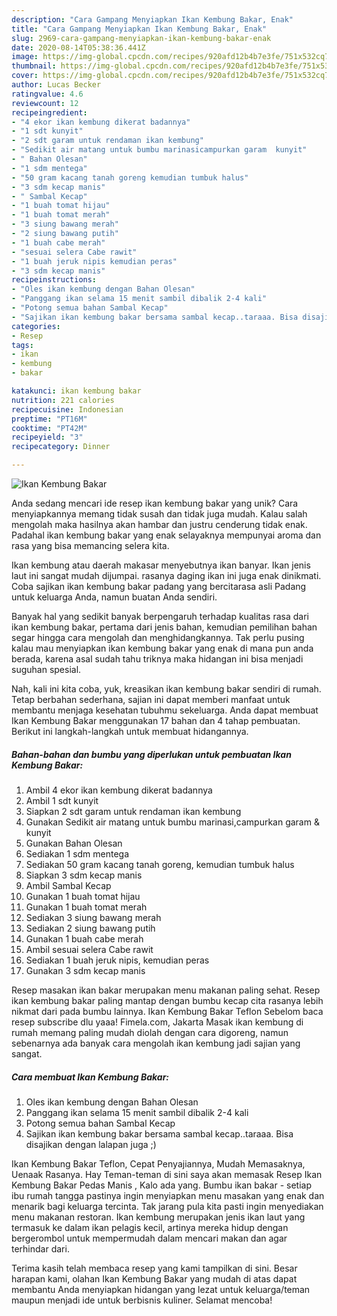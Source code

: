 ```yaml
---
description: "Cara Gampang Menyiapkan Ikan Kembung Bakar, Enak"
title: "Cara Gampang Menyiapkan Ikan Kembung Bakar, Enak"
slug: 2969-cara-gampang-menyiapkan-ikan-kembung-bakar-enak
date: 2020-08-14T05:38:36.441Z
image: https://img-global.cpcdn.com/recipes/920afd12b4b7e3fe/751x532cq70/ikan-kembung-bakar-foto-resep-utama.jpg
thumbnail: https://img-global.cpcdn.com/recipes/920afd12b4b7e3fe/751x532cq70/ikan-kembung-bakar-foto-resep-utama.jpg
cover: https://img-global.cpcdn.com/recipes/920afd12b4b7e3fe/751x532cq70/ikan-kembung-bakar-foto-resep-utama.jpg
author: Lucas Becker
ratingvalue: 4.6
reviewcount: 12
recipeingredient:
- "4 ekor ikan kembung dikerat badannya"
- "1 sdt kunyit"
- "2 sdt garam untuk rendaman ikan kembung"
- "Sedikit air matang untuk bumbu marinasicampurkan garam  kunyit"
- " Bahan Olesan"
- "1 sdm mentega"
- "50 gram kacang tanah goreng kemudian tumbuk halus"
- "3 sdm kecap manis"
- " Sambal Kecap"
- "1 buah tomat hijau"
- "1 buah tomat merah"
- "3 siung bawang merah"
- "2 siung bawang putih"
- "1 buah cabe merah"
- "sesuai selera Cabe rawit"
- "1 buah jeruk nipis kemudian peras"
- "3 sdm kecap manis"
recipeinstructions:
- "Oles ikan kembung dengan Bahan Olesan"
- "Panggang ikan selama 15 menit sambil dibalik 2-4 kali"
- "Potong semua bahan Sambal Kecap"
- "Sajikan ikan kembung bakar bersama sambal kecap..taraaa. Bisa disajikan dengan lalapan juga ;)"
categories:
- Resep
tags:
- ikan
- kembung
- bakar

katakunci: ikan kembung bakar 
nutrition: 221 calories
recipecuisine: Indonesian
preptime: "PT16M"
cooktime: "PT42M"
recipeyield: "3"
recipecategory: Dinner

---
```



![Ikan Kembung Bakar](https://img-global.cpcdn.com/recipes/920afd12b4b7e3fe/751x532cq70/ikan-kembung-bakar-foto-resep-utama.jpg)

Anda sedang mencari ide resep ikan kembung bakar yang unik? Cara menyiapkannya memang tidak susah dan tidak juga mudah. Kalau salah mengolah maka hasilnya akan hambar dan justru cenderung tidak enak. Padahal ikan kembung bakar yang enak selayaknya mempunyai aroma dan rasa yang bisa memancing selera kita.

Ikan kembung atau daerah makasar menyebutnya ikan banyar. Ikan jenis laut ini sangat mudah dijumpai. rasanya daging ikan ini juga enak dinikmati. Coba sajikan ikan kembung bakar padang yang bercitarasa asli Padang untuk keluarga Anda, namun buatan Anda sendiri.

Banyak hal yang sedikit banyak berpengaruh terhadap kualitas rasa dari ikan kembung bakar, pertama dari jenis bahan, kemudian pemilihan bahan segar hingga cara mengolah dan menghidangkannya. Tak perlu pusing kalau mau menyiapkan ikan kembung bakar yang enak di mana pun anda berada, karena asal sudah tahu triknya maka hidangan ini bisa menjadi suguhan spesial.


Nah, kali ini kita coba, yuk, kreasikan ikan kembung bakar sendiri di rumah. Tetap berbahan sederhana, sajian ini dapat memberi manfaat untuk membantu menjaga kesehatan tubuhmu sekeluarga. Anda dapat membuat Ikan Kembung Bakar menggunakan 17 bahan dan 4 tahap pembuatan. Berikut ini langkah-langkah untuk membuat hidangannya.

<!--inarticleads1-->

##### Bahan-bahan dan bumbu yang diperlukan untuk pembuatan Ikan Kembung Bakar:

1. Ambil 4 ekor ikan kembung dikerat badannya
1. Ambil 1 sdt kunyit
1. Siapkan 2 sdt garam untuk rendaman ikan kembung
1. Gunakan Sedikit air matang untuk bumbu marinasi,campurkan garam &amp; kunyit
1. Gunakan  Bahan Olesan
1. Sediakan 1 sdm mentega
1. Sediakan 50 gram kacang tanah goreng, kemudian tumbuk halus
1. Siapkan 3 sdm kecap manis
1. Ambil  Sambal Kecap
1. Gunakan 1 buah tomat hijau
1. Gunakan 1 buah tomat merah
1. Sediakan 3 siung bawang merah
1. Sediakan 2 siung bawang putih
1. Gunakan 1 buah cabe merah
1. Ambil sesuai selera Cabe rawit
1. Sediakan 1 buah jeruk nipis, kemudian peras
1. Gunakan 3 sdm kecap manis


Resep masakan ikan bakar merupakan menu makanan paling sehat. Resep ikan kembung bakar paling mantap dengan bumbu kecap cita rasanya lebih nikmat dari pada bumbu lainnya. Ikan Kembung Bakar Teflon Sebelom baca resep subscribe dlu yaaa! Fimela.com, Jakarta Masak ikan kembung di rumah memang paling mudah diolah dengan cara digoreng, namun sebenarnya ada banyak cara mengolah ikan kembung jadi sajian yang sangat. 

<!--inarticleads2-->

##### Cara membuat Ikan Kembung Bakar:

1. Oles ikan kembung dengan Bahan Olesan
1. Panggang ikan selama 15 menit sambil dibalik 2-4 kali
1. Potong semua bahan Sambal Kecap
1. Sajikan ikan kembung bakar bersama sambal kecap..taraaa. Bisa disajikan dengan lalapan juga ;)


Ikan Kembung Bakar Teflon, Cepat Penyajiannya, Mudah Memasaknya, Uenaak Rasanya. Hay Teman-teman di sini saya akan memasak Resep Ikan Kembung Bakar Pedas Manis , Kalo ada yang. Bumbu ikan bakar - setiap ibu rumah tangga pastinya ingin menyiapkan menu masakan yang enak dan menarik bagi keluarga tercinta. Tak jarang pula kita pasti ingin menyediakan menu makanan restoran. Ikan kembung merupakan jenis ikan laut yang termasuk ke dalam ikan pelagis kecil, artinya mereka hidup dengan bergerombol untuk mempermudah dalam mencari makan dan agar terhindar dari. 

Terima kasih telah membaca resep yang kami tampilkan di sini. Besar harapan kami, olahan Ikan Kembung Bakar yang mudah di atas dapat membantu Anda menyiapkan hidangan yang lezat untuk keluarga/teman maupun menjadi ide untuk berbisnis kuliner. Selamat mencoba!
